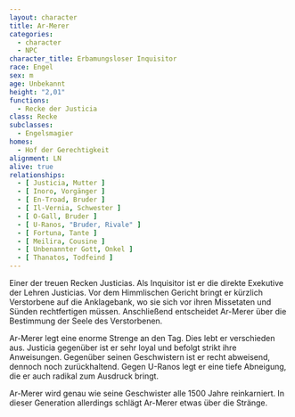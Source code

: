```yaml
---
layout: character
title: Ar-Merer
categories:
  - character
  - NPC
character_title: Erbamungsloser Inquisitor
race: Engel
sex: m
age: Unbekannt
height: "2,01"
functions:
  - Recke der Justicia
class: Recke
subclasses:
  - Engelsmagier
homes:
  - Hof der Gerechtigkeit
alignment: LN
alive: true
relationships:
  - [ Justicia, Mutter ]
  - [ Inoro, Vorgänger ]
  - [ En-Troad, Bruder ]
  - [ Il-Vernia, Schwester ]
  - [ O-Gall, Bruder ]
  - [ U-Ranos, "Bruder, Rivale" ]
  - [ Fortuna, Tante ]
  - [ Meilira, Cousine ]
  - [ Unbenannter Gott, Onkel ]
  - [ Thanatos, Todfeind ]
---
```


Einer der treuen Recken Justicias. Als Inquisitor ist er die direkte Exekutive der Lehren Justicias. Vor dem Himmlischen
Gericht bringt er kürzlich Verstorbene auf die Anklagebank, wo sie sich vor ihren Missetaten und Sünden rechtfertigen
müssen. Anschließend entscheidet Ar-Merer über die Bestimmung der Seele des Verstorbenen.

Ar-Merer legt eine enorme Strenge an den Tag. Dies lebt er verschieden aus. Justicia gegenüber ist er sehr loyal und
befolgt strikt ihre Anweisungen. Gegenüber seinen Geschwistern ist er recht abweisend, dennoch noch zurückhaltend. Gegen
U-Ranos legt er eine tiefe Abneigung, die er auch radikal zum Ausdruck bringt.

Ar-Merer wird genau wie seine Geschwister alle 1500 Jahre reinkarniert. In dieser Generation allerdings schlägt Ar-Merer
etwas über die Stränge.